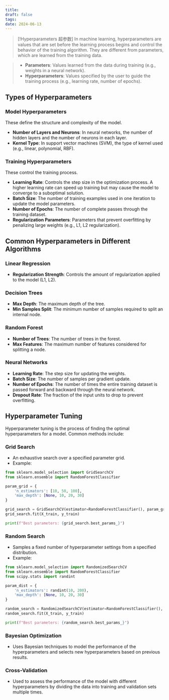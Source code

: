 ```yaml
---
title: 
draft: false
tags: 
date: 2024-06-13
---
```

>[!Hyperparameters 超参数]
>In machine learning, hyperparameters are values that are set before the learning process begins and control the behavior of the training algorithm. They are different from parameters, which are learned from the training data.

> - **Parameters**: Values learned from the data during training (e.g., weights in a neural network).
> - **Hyperparameters**: Values specified by the user to guide the training process (e.g., learning rate, number of epochs).

## Types of Hyperparameters

### Model Hyperparameters
These define the structure and complexity of the model.

- **Number of Layers and Neurons**: In neural networks, the number of hidden layers and the number of neurons in each layer.
- **Kernel Type**: In support vector machines (SVM), the type of kernel used (e.g., linear, polynomial, RBF).

### Training Hyperparameters
These control the training process.

- **Learning Rate**: Controls the step size in the optimization process. A higher learning rate can speed up training but may cause the model to converge to a suboptimal solution.
- **Batch Size**: The number of training examples used in one iteration to update the model parameters.
- **Number of Epochs**: The number of complete passes through the training dataset.
- **Regularization Parameters**: Parameters that prevent overfitting by penalizing large weights (e.g., L1, L2 regularization).

## Common Hyperparameters in Different Algorithms

### Linear Regression
- **Regularization Strength**: Controls the amount of regularization applied to the model (L1, L2).

### Decision Trees
- **Max Depth**: The maximum depth of the tree.
- **Min Samples Split**: The minimum number of samples required to split an internal node.

### Random Forest
- **Number of Trees**: The number of trees in the forest.
- **Max Features**: The maximum number of features considered for splitting a node.

### Neural Networks
- **Learning Rate**: The step size for updating the weights.
- **Batch Size**: The number of samples per gradient update.
- **Number of Epochs**: The number of times the entire training dataset is passed forward and backward through the neural network.
- **Dropout Rate**: The fraction of the input units to drop to prevent overfitting.

## Hyperparameter Tuning

Hyperparameter tuning is the process of finding the optimal hyperparameters for a model. Common methods include:

### Grid Search
- An exhaustive search over a specified parameter grid.
- Example:

```python
from sklearn.model_selection import GridSearchCV
from sklearn.ensemble import RandomForestClassifier

param_grid = {
    'n_estimators': [10, 50, 100],
    'max_depth': [None, 10, 20, 30]
}

grid_search = GridSearchCV(estimator=RandomForestClassifier(), param_grid=param_grid, cv=5)
grid_search.fit(X_train, y_train)

print(f"Best parameters: {grid_search.best_params_}")
```

### Random Search
- Samples a fixed number of hyperparameter settings from a specified distribution.
- Example:

```python
from sklearn.model_selection import RandomizedSearchCV
from sklearn.ensemble import RandomForestClassifier
from scipy.stats import randint

param_dist = {
    'n_estimators': randint(10, 200),
    'max_depth': [None, 10, 20, 30]
}

random_search = RandomizedSearchCV(estimator=RandomForestClassifier(), param_distributions=param_dist, n_iter=50, cv=5)
random_search.fit(X_train, y_train)

print(f"Best parameters: {random_search.best_params_}")
```

### Bayesian Optimization
- Uses Bayesian techniques to model the performance of the hyperparameters and selects new hyperparameters based on previous results.

### Cross-Validation
- Used to assess the performance of the model with different hyperparameters by dividing the data into training and validation sets multiple times.
